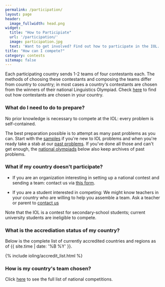 ```yaml
---
permalink: /participation/
layout: page
header:
  image_fullwidth: head.png
widget:
  title: "How to Participiate"
  url: '/participation/'
  image: participation.jpg
  text: 'Want to get involved? Find out how to participate in the IOL.'
title: "How can I compete?"
category: contests
sitemap: false
---
```


Each participating country sends 1-2 teams of four contestants each.  The methods of choosing these contestants and composing the teams differ from country to country; in most cases a country's contestants are chosen from the winners of their national Linguistics Olympiad. Check [here](/local_organizers/) to find out how contestants are chosen in your country.

### What do I need to do to prepare?

No prior knowledge is necessary to compete at the IOL: every problem is self-contained.

The best preparation possible is to attempt as many past problems as you can.  Start with the [samples](/problems/samples/) if you're new to IOL problems and when you're ready take a stab at our [past problems](/problems/by_year/).  If you've done all those and can't get enough, the [national olympiads](/local_organizers/) below also keep archives of past problems.

### What if my country doesn't participate?

* If you are an organization interesting in setting up a national contest and sending a team: contact us via [this form](/contact/).

* If you are a student interested in competing: We might know teachers in your country who are willing to help you assemble a team.  Ask a teacher or parent to [contact us](/contact/)

Note that the IOL is a contest for secondary-school students; current university students are ineligible to compete.

### What is the accrediation status of my country?

Below is the complete list of currently accredited countries and regions as of {{ site.time | date: '%B %Y' }}.

{% include ioling/accredit_list.html %}

### How is my country's team chosen?

Click [here](/local_organizers/) to see the full list of national competitions. 